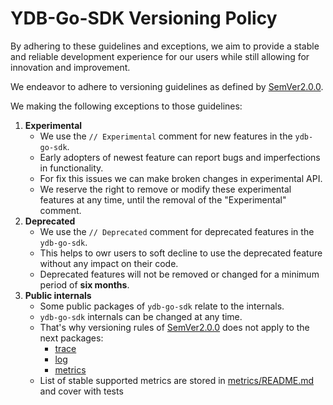# YDB-Go-SDK Versioning Policy

By adhering to these guidelines and exceptions, we aim to provide a stable and reliable development experience for our users while still allowing for innovation and improvement.

We endeavor to adhere to versioning guidelines as defined by [SemVer2.0.0](https://semver.org/).

We making the following exceptions to those guidelines:
1) **Experimental**
   - We use the `// Experimental` comment for new features in the `ydb-go-sdk`. 
   - Early adopters of newest feature can report bugs and imperfections in functionality. 
   - For fix this issues we can make broken changes in experimental API. 
   - We reserve the right to remove or modify these experimental features at any time, until the removal of the "Experimental" comment.
2) **Deprecated**
   - We use the `// Deprecated` comment for deprecated features in the `ydb-go-sdk`. 
   - This helps to owr users to soft decline to use the deprecated feature without any impact on their code.
   - Deprecated features will not be removed or changed for a minimum period of **six months**.
3) **Public internals**
   - Some public packages of `ydb-go-sdk` relate to the internals.
   - `ydb-go-sdk` internals can be changed at any time.
   - That's why versioning rules of [SemVer2.0.0](https://semver.org/) does not apply to the next packages:
     - [trace](https://github.com/ydb-platform/ydb-go-sdk/tree/master/trace)
     - [log](https://github.com/ydb-platform/ydb-go-sdk/tree/master/log)
     - [metrics](https://github.com/ydb-platform/ydb-go-sdk/tree/master/metrics)
   - List of stable supported metrics are stored in [metrics/README.md](https://github.com/ydb-platform/ydb-go-sdk/tree/master/metrics) and cover with tests
